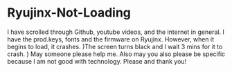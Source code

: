 # Ryujinx-Not-Loading
I have scrolled through Github, youtube videos, and the internet in general. I have the prod.keys, fonts and the firmware on Ryujinx. However, when it begins to load, it crashes. )The screen turns black and I wait 3 mins for it to crash. ) May someone please help me. Also may you also please be specific because I am not good with technology. Please and thank you!
